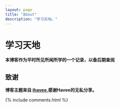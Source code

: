 ```yaml
---
layout: page
title: "About"
description: "学习天地。"
---
```


# 学习天地 #

**本博客作为平时所见所闻所学的一个记录，以备后期查阅**

## 致谢 ##

**博客主题来自 [ihavee][1],感谢Havee的无私分享。**

[1]: https://github.com/Ihavee/ihavee.github.io "Havee's Space"

{% include comments.html %}

